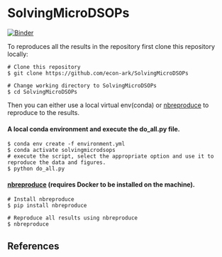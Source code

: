# SolvingMicroDSOPs

[![Binder](https://mybinder.org/badge_logo.svg)](https://mybinder.org/v2/gh/econ-ark/SolvingMicroDSOPs/HEAD)

To reproduces all the results in the repository first clone this repository locally:

```
# Clone this repository
$ git clone https://github.com/econ-ark/SolvingMicroDSOPs

# Change working directory to SolvingMicroDSOPs
$ cd SolvingMicroDSOPs
```

Then you can either use a local virtual env(conda) or [nbreproduce](https://github.com/econ-ark/nbreproduce) to
reproduce to the results.

#### A local conda environment and execute the do_all.py file.

```
$ conda env create -f environment.yml
$ conda activate solvingmicrodsops
# execute the script, select the appropriate option and use it to reproduce the data and figures.
$ python do_all.py
```

#### [nbreproduce](https://github.com/econ-ark/nbreproduce) (requires Docker to be installed on the machine).

```
# Install nbreproduce
$ pip install nbreproduce

# Reproduce all results using nbreproduce
$ nbreproduce
```

## References

